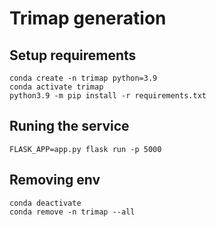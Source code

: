 # Trimap generation

## Setup requirements

```:bash
conda create -n trimap python=3.9
conda activate trimap
python3.9 -m pip install -r requirements.txt
```

## Runing the service

```:bash
FLASK_APP=app.py flask run -p 5000
```

## Removing env

```:bash
conda deactivate
conda remove -n trimap --all
```
